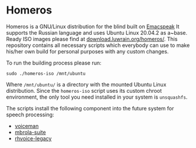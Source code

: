 
# Homeros

Homeros is a GNU/Linux distribution for the blind
built on [Emacspeak](http://emacspeak.sourceforge.net/)
It supports the Russian language and uses Ubuntu Linux 20.04.2 as a~base.
Ready ISO images please find at [download.luwrain.org/homeros/](https://download.luwrain.org/homeros/).
This repository contains all necessary scripts which everybody can use to make his/her own build for personal purposes with any  custom changes.

To run the building process please run:

```
sudo ./homeros-iso /mnt/ubuntu
```

Where ```/mnt/ubuntu/``` is a directory with the mounted Ubuntu Linux distribution.
Since the ```homeros-iso``` script  uses its custom chroot environment,
the only tool you need installed in your system is ```unsquashfs```.

The scripts install the following component into the future system for speech processing:

* [voiceman](https://github.com/marigostra/voiceman/)
* [mbrola-suite](https://github.com/marigostra/mbrola-suite/)
* [rhvoice-legacy](https://github.com/marigostra/rhvoice-legacy/)




